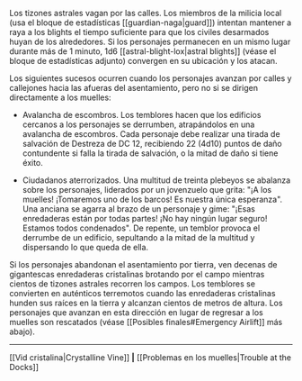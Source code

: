 Los tizones astrales vagan por las calles. Los miembros de la milicia local (usa el bloque de estadísticas [[guardian-naga|guard]]) intentan mantener a raya a los blights el tiempo suficiente para que los civiles desarmados huyan de los alrededores. Si los personajes permanecen en un mismo lugar durante más de 1 minuto, 1d6 [[astral-blight-lox|astral blights]] (véase el bloque de estadísticas adjunto) convergen en su ubicación y los atacan.

Los siguientes sucesos ocurren cuando los personajes avanzan por calles y callejones hacia las afueras del asentamiento, pero no si se dirigen directamente a los muelles:

  * Avalancha de escombros. Los temblores hacen que los edificios cercanos a los personajes se derrumben, atrapándolos en una avalancha de escombros. Cada personaje debe realizar una tirada de salvación de Destreza de DC 12, recibiendo 22 (4d10) puntos de daño contundente si falla la tirada de salvación, o la mitad de daño si tiene éxito.

  * Ciudadanos aterrorizados. Una multitud de treinta plebeyos se abalanza sobre los personajes, liderados por un jovenzuelo que grita: "¡A los muelles! ¡Tomaremos uno de los barcos! Es nuestra única esperanza". Una anciana se agarra al brazo de un personaje y gime: "¡Esas enredaderas están por todas partes! ¡No hay ningún lugar seguro! Estamos todos condenados". De repente, un temblor provoca el derrumbe de un edificio, sepultando a la mitad de la multitud y dispersando lo que queda de ella.

Si los personajes abandonan el asentamiento por tierra, ven decenas de gigantescas enredaderas cristalinas brotando por el campo mientras cientos de tizones astrales recorren los campos. Los temblores se convierten en auténticos terremotos cuando las enredaderas cristalinas hunden sus raíces en la tierra y alcanzan cientos de metros de altura. Los personajes que avanzan en esta dirección en lugar de regresar a los muelles son rescatados (véase [[Posibles finales#Emergency Airlift]] más abajo).  
* * *

[[Vid cristalina|Crystalline Vine]] **|** [[Problemas en los muelles|Trouble at the Docks]]

